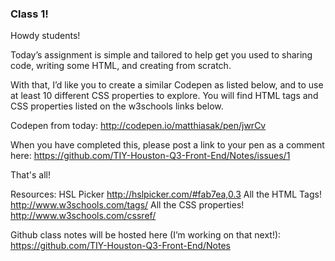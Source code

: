 ### Class 1!

Howdy students!

Today’s assignment is simple and tailored to help get you used to sharing code, writing some HTML, and creating from scratch.

With that, I’d like you to create a similar Codepen as listed below, and to use at least 10 different CSS properties to explore. You will find HTML tags and CSS properties listed on the w3schools links below.

Codepen from today: http://codepen.io/matthiasak/pen/jwrCv

When you have completed this, please post a link to your pen as a comment here: https://github.com/TIY-Houston-Q3-Front-End/Notes/issues/1

That's all!

Resources:
HSL Picker http://hslpicker.com/#fab7ea,0.3
All the HTML Tags! http://www.w3schools.com/tags/
All the CSS properties! http://www.w3schools.com/cssref/

Github class notes will be hosted here (I’m working on that next!):
https://github.com/TIY-Houston-Q3-Front-End/Notes
